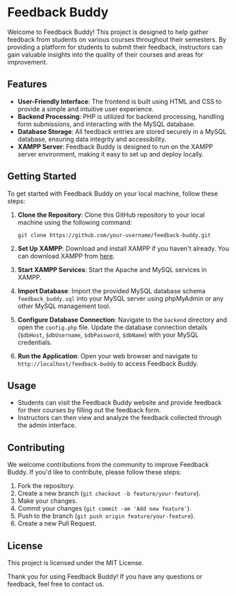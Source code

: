 # Feedback Buddy

Welcome to Feedback Buddy! This project is designed to help gather feedback from students on various courses throughout their semesters. By providing a platform for students to submit their feedback, instructors can gain valuable insights into the quality of their courses and areas for improvement.

## Features
- **User-Friendly Interface**: The frontend is built using HTML and CSS to provide a simple and intuitive user experience.
- **Backend Processing**: PHP is utilized for backend processing, handling form submissions, and interacting with the MySQL database.
- **Database Storage**: All feedback entries are stored securely in a MySQL database, ensuring data integrity and accessibility.
- **XAMPP Server**: Feedback Buddy is designed to run on the XAMPP server environment, making it easy to set up and deploy locally.

## Getting Started
To get started with Feedback Buddy on your local machine, follow these steps:

1. **Clone the Repository**: Clone this GitHub repository to your local machine using the following command:
    ```
    git clone https://github.com/your-username/feedback-buddy.git
    ```

2. **Set Up XAMPP**: Download and install XAMPP if you haven't already. You can download XAMPP from [here](https://www.apachefriends.org/index.html).

3. **Start XAMPP Services**: Start the Apache and MySQL services in XAMPP.

4. **Import Database**: Import the provided MySQL database schema `feedback_buddy.sql` into your MySQL server using phpMyAdmin or any other MySQL management tool.

5. **Configure Database Connection**: Navigate to the `backend` directory and open the `config.php` file. Update the database connection details (`$dbHost`, `$dbUsername`, `$dbPassword`, `$dbName`) with your MySQL credentials.

6. **Run the Application**: Open your web browser and navigate to `http://localhost/feedback-buddy` to access Feedback Buddy.

## Usage
- Students can visit the Feedback Buddy website and provide feedback for their courses by filling out the feedback form.
- Instructors can then view and analyze the feedback collected through the admin interface.

## Contributing
We welcome contributions from the community to improve Feedback Buddy. If you'd like to contribute, please follow these steps:
1. Fork the repository.
2. Create a new branch (`git checkout -b feature/your-feature`).
3. Make your changes.
4. Commit your changes (`git commit -am 'Add new feature'`).
5. Push to the branch (`git push origin feature/your-feature`).
6. Create a new Pull Request.

## License
This project is licensed under the MIT License.
  
Thank you for using Feedback Buddy! If you have any questions or feedback, feel free to contact us.

